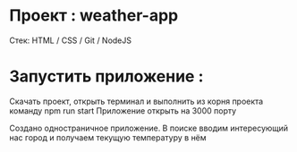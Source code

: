 # Проект : weather-app

Cтек: HTML / CSS / Git / NodeJS

# Запустить приложение :
Скачать проект, открыть терминал и выполнить из корня проекта команду npm run start
Приложение открыть на 3000 порту

Создано одностраничное приложение. В поиске вводим интересующий нас город и получаем текущую температуру в нём